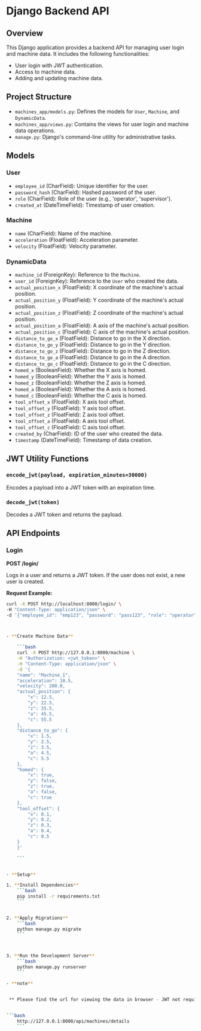 # Django Backend API

## Overview

This Django application provides a backend API for managing user login and machine data. It includes the following functionalities:

- User login with JWT authentication.
- Access to machine data.
- Adding and updating machine data.

## Project Structure

- `machines_app/models.py`: Defines the models for `User`, `Machine`, and `DynamicData`.
- `machines_app/views.py`: Contains the views for user login and machine data operations.
- `manage.py`: Django's command-line utility for administrative tasks.

## Models

### User

- `employee_id` (CharField): Unique identifier for the user.
- `password_hash` (CharField): Hashed password of the user.
- `role` (CharField): Role of the user (e.g., 'operator', 'supervisor').
- `created_at` (DateTimeField): Timestamp of user creation.

### Machine

- `name` (CharField): Name of the machine.
- `acceleration` (FloatField): Acceleration parameter.
- `velocity` (FloatField): Velocity parameter.

### DynamicData

- `machine_id` (ForeignKey): Reference to the `Machine`.
- `user_id` (ForeignKey): Reference to the `User` who created the data.
- `actual_position_x` (FloatField): X coordinate of the machine's actual position.
- `actual_position_y` (FloatField): Y coordinate of the machine's actual position.
- `actual_position_z` (FloatField): Z coordinate of the machine's actual position.
- `actual_position_a` (FloatField): A axis of the machine's actual position.
- `actual_position_c` (FloatField): C axis of the machine's actual position.
- `distance_to_go_x` (FloatField): Distance to go in the X direction.
- `distance_to_go_y` (FloatField): Distance to go in the Y direction.
- `distance_to_go_z` (FloatField): Distance to go in the Z direction.
- `distance_to_go_a` (FloatField): Distance to go in the A direction.
- `distance_to_go_c` (FloatField): Distance to go in the C direction.
- `homed_x` (BooleanField): Whether the X axis is homed.
- `homed_y` (BooleanField): Whether the Y axis is homed.
- `homed_z` (BooleanField): Whether the Z axis is homed.
- `homed_a` (BooleanField): Whether the A axis is homed.
- `homed_c` (BooleanField): Whether the C axis is homed.
- `tool_offset_x` (FloatField): X axis tool offset.
- `tool_offset_y` (FloatField): Y axis tool offset.
- `tool_offset_z` (FloatField): Z axis tool offset.
- `tool_offset_a` (FloatField): A axis tool offset.
- `tool_offset_c` (FloatField): C axis tool offset.
- `created_by` (CharField): ID of the user who created the data.
- `timestamp` (DateTimeField): Timestamp of data creation.

## JWT Utility Functions

### `encode_jwt(payload, expiration_minutes=30000)`

Encodes a payload into a JWT token with an expiration time.

### `decode_jwt(token)`

Decodes a JWT token and returns the payload.

## API Endpoints

### Login

**POST /login/**

Logs in a user and returns a JWT token. If the user does not exist, a new user is created.

**Request Example:**

```bash
curl -X POST http://localhost:8000/login/ \
-H "Content-Type: application/json" \
-d '{"employee_id": "emp123", "password": "pass123", "role": "operator"}'



- **Create Machine Data**

    ```bash
    curl -X POST http://127.0.0.1:8000/machine \
    -H "Authorization: <jwt_token>" \
    -H "Content-Type: application/json" \
    -d '{
    "name": "Machine_1",
    "acceleration": 10.5,
    "velocity": 200.0,
    "actual_position": {
        "x": 12.5,
        "y": 22.5,
        "z": 35.5,
        "a": 45.5,
        "c": 55.5
    },
    "distance_to_go": {
        "x": 1.5,
        "y": 2.5,
        "z": 3.5,
        "a": 4.5,
        "c": 5.5
    },
    "homed": {
        "x": true,
        "y": false,
        "z": true,
        "a": false,
        "c": true
    },
    "tool_offset": {
        "x": 0.1,
        "y": 0.2,
        "z": 0.3,
        "a": 0.4,
        "c": 0.5
    }
    }'

    ```


- **Setup**

1. **Install Dependencies**
    ```bash
    pip install -r requirements.txt
    ```


2. **Apply Migrations**
    ```bash
    python manage.py migrate
    ```



3. **Run the Development Server**
    ```bash
    python manage.py runserver
    ```

- **note**


 ** Please find the url for viewing the data in browser - JWT not required**


```bash
    http://127.0.0.1:8000/api/machines/details
    ```